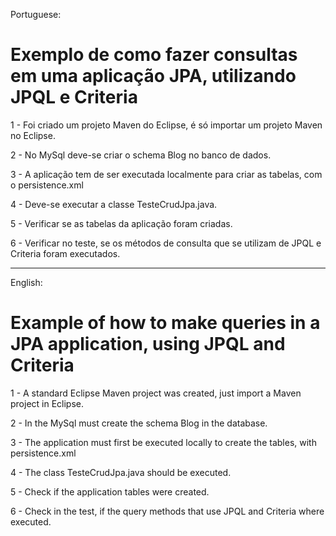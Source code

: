 ﻿Portuguese: 
# Exemplo de como fazer consultas em uma aplicação JPA, utilizando JPQL e Criteria

1 - Foi criado um projeto Maven do Eclipse, é só importar um projeto Maven no Eclipse.  

2 - No MySql deve-se criar o schema Blog no banco de dados.

3 - A aplicação tem de ser executada localmente para criar as tabelas, com o persistence.xml 

4 - Deve-se executar a classe TesteCrudJpa.java.

5 - Verificar se as tabelas da aplicação foram criadas. 

6 - Verificar no teste, se os métodos de consulta que se utilizam de JPQL e Criteria foram executados.
________________________________________________________________________________________________________________________________________
English: 
# Example of how to make queries in a JPA application, using JPQL and Criteria 

1 - A standard Eclipse Maven project was created, just import a Maven project in Eclipse.

2 - In the MySql must create the schema Blog in the database. 

3 - The application must first be executed locally to create the tables, with persistence.xml

4 - The class TesteCrudJpa.java should be executed.

5 - Check if the application tables were created.

6 - Check in the test, if the query methods that use JPQL and Criteria where executed.
